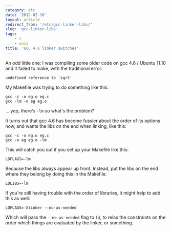 ```yaml
---
category: etc
date: '2012-02-16'
layout: article
redirect_from: '/etc/gcc-linker-libs/'
slug: 'gcc-linker-libs'
tags:
    - c
    - unix
title: 'GCC 4.6 linker switches'
---
```


An odd little one: I was compiling some older code on gcc 4.6 / Ubuntu
11.10 and it failed to make, with the traditional error:

    undefined reference to `sqrt'

My Makefile was trying to do something like this:

    gcc -c -o eg.o eg.c
    gcc -lm -o eg eg.o

... yep, there's `-lm` so what's the problem?

It turns out that gcc 4.6 has become fussier about the order of its
options now, and wants the libs on the end when linking, like this:

    gcc -c -o eg.o eg.c
    gcc -o eg eg.o -lm

This will catch you out if you set up your Makefile like this:

    LDFLAGS=-lm

Because the libs always appear up front. Instead, put the libs on the
end where they belong by doing this in the Makefile:

    LDLIBS=-lm

If you're still having trouble with the order of libraries, it might
help to add this as well:

    LDFLAGS=-Xlinker --no-as-needed

Which will pass the `--no-as-needed` flag to `ld`, to relax the
constraints on the order which things are evaluated by the linker, or
something.
